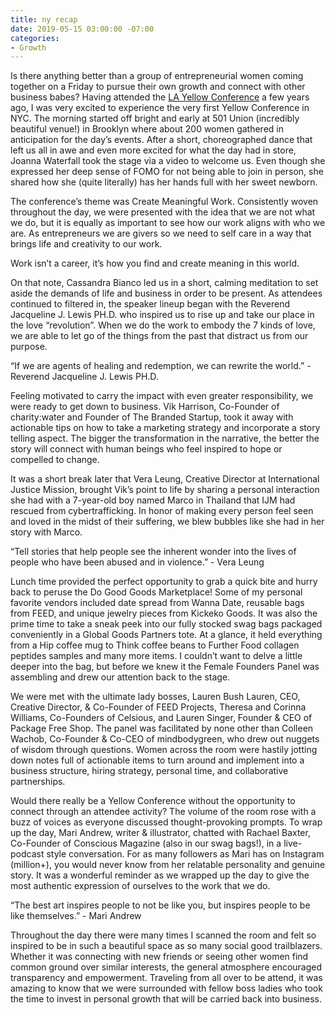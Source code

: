 ```yaml
---
title: ny recap
date: 2019-05-15 03:00:00 -07:00
categories:
- Growth
---
```


Is there anything better than a group of entrepreneurial women coming together on a Friday to pursue their own growth and connect with other business babes? Having attended the [LA Yellow Conference](https://yellowcollective.lpages.co/yellow-conference-2019/) a few years ago, I was very excited to experience the very first Yellow Conference in NYC. The morning started off bright and early at 501 Union (incredibly beautiful venue!) in Brooklyn where about 200 women gathered in anticipation for the day’s events. After a short, choreographed dance that left us all in awe and even more excited for what the day had in store, Joanna Waterfall took the stage via a video to welcome us. Even though she expressed her deep sense of FOMO for not being able to join in person, she shared how she (quite literally) has her hands full with her sweet newborn. 

The conference’s theme was Create Meaningful Work. Consistently woven throughout the day, we were presented with the idea that we are not what we do, but it is equally as important to see how our work aligns with who we are. As entrepreneurs we are givers so we need to self care in a way that brings life and creativity to our work.

Work isn’t a career, it’s how you find and create meaning in this world.

On that note, Cassandra Bianco led us in a short, calming meditation to set aside the demands of life and business in order to be present. As attendees continued to filtered in, the speaker lineup began with the Reverend Jacqueline J. Lewis PH.D. who inspired us to rise up and take our place in the love “revolution”. When we do the work to embody the 7 kinds of love, we are able to let go of the things from the past that distract us from our purpose. 

“If we are agents of healing and redemption, we can rewrite the world.” - Reverend Jacqueline J. Lewis PH.D.

Feeling motivated to carry the impact with even greater responsibility, we were ready to get down to business. Vik Harrison, Co-Founder of charity:water and Founder of The Branded Startup, took it away with actionable tips on how to take a marketing strategy and incorporate a story telling aspect. The bigger the transformation in the narrative, the better the story will connect with human beings who feel inspired to hope or compelled to change. 

It was a short break later that Vera Leung, Creative Director at International Justice Mission, brought Vik’s point to life by sharing a personal interaction she had with a 7-year-old boy named Marco in Thailand that IJM had rescued from cybertrafficking. In honor of making every person feel seen and loved in the midst of their suffering, we blew bubbles like she had in her story with Marco. 

“Tell stories that help people see the inherent wonder into the lives of people who have been abused and in violence.” - Vera Leung

Lunch time provided the perfect opportunity to grab a quick bite and hurry back to peruse the Do Good Goods Marketplace! Some of my personal favorite vendors included date spread from Wanna Date, reusable bags from FEED, and unique jewelry pieces from Kickeko Goods. It was also the prime time to take a sneak peek into our fully stocked swag bags packaged conveniently in a Global Goods Partners tote. At a glance, it held everything from a Hip coffee mug to Think coffee beans to Further Food collagen peptides samples and many more items. I couldn’t want to delve a little deeper into the bag, but before we knew it the Female Founders Panel was assembling and drew our attention back to the stage. 

We were met with the ultimate lady bosses, Lauren Bush Lauren, CEO, Creative Director, & Co-Founder of FEED Projects, Theresa and Corinna Williams, Co-Founders of Celsious, and Lauren Singer, Founder & CEO of Package Free Shop. The panel was facilitated by none other than Colleen Wachob, Co-Founder & Co-CEO of mindbodygreen, who drew out nuggets of wisdom through questions. Women across the room were hastily jotting down notes full of actionable items to turn around and implement into a business structure, hiring strategy, personal time, and collaborative partnerships. 

Would there really be a Yellow Conference without the opportunity to connect through an attendee activity? The volume of the room rose with a buzz of voices as everyone discussed thought-provoking prompts. To wrap up the day, Mari Andrew, writer & illustrator, chatted with Rachael Baxter, Co-Founder of Conscious Magazine (also in our swag bags!), in a live-podcast style conversation. For as many followers as Mari has on Instagram (million+), you would never know from her relatable personality and genuine story. It was a wonderful reminder as we wrapped up the day to give the most authentic expression of ourselves to the work that we do.

“The best art inspires people to not be like you, but inspires people to be like themselves.” - Mari Andrew

Throughout the day there were many times I scanned the room and felt so inspired to be in such a beautiful space as so many social good trailblazers. Whether it was connecting with new friends or seeing other women find common ground over similar interests, the general atmosphere encouraged transparency and empowerment. Traveling from all over to be attend, it was amazing to know that we were surrounded with fellow boss ladies who took the time to invest in personal growth that will be carried back into business. 


